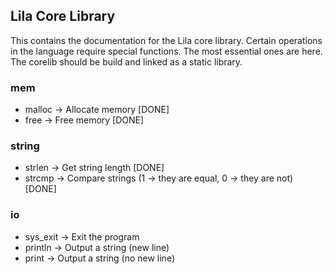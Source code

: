## Lila Core Library

This contains the documentation for the Lila core library. Certain operations in the language require special functions. The most essential ones are here. The corelib should be build and linked as a static library.

### mem

* malloc -> Allocate memory [DONE]   
* free -> Free memory [DONE]   

### string

* strlen -> Get string length [DONE]   
* strcmp -> Compare strings (1 -> they are equal, 0 -> they are not) [DONE]   

### io

* sys_exit -> Exit the program   
* println -> Output a string (new line)   
* print -> Output a string (no new line)   


